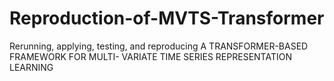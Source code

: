 # Reproduction-of-MVTS-Transformer
Rerunning, applying, testing, and reproducing A TRANSFORMER-BASED FRAMEWORK FOR MULTI- VARIATE TIME SERIES REPRESENTATION LEARNING
